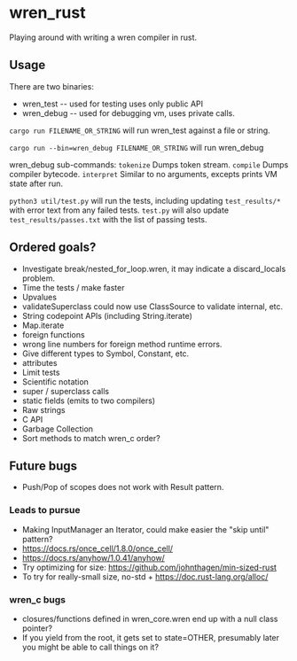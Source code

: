 # wren_rust
 Playing around with writing a wren compiler in rust.

## Usage

There are two binaries:
- wren_test -- used for testing uses only public API
- wren_debug -- used for debugging vm, uses private calls.

`cargo run FILENAME_OR_STRING`
will run wren_test against a file or string.


`cargo run --bin=wren_debug FILENAME_OR_STRING` will run wren_debug

wren_debug sub-commands:
`tokenize` Dumps token stream.
`compile`  Dumps compiler bytecode.
`interpret` Similar to no arguments, excepts prints VM state after run.


`python3 util/test.py` will run the tests, including updating `test_results/*`
with error text from any failed tests.  `test.py` will also update
`test_results/passes.txt` with the list of passing tests.

## Ordered goals?
* Investigate break/nested_for_loop.wren, it may indicate a discard_locals problem.
* Time the tests / make faster
* Upvalues
* validateSuperclass could now use ClassSource to validate internal, etc.
* String codepoint APIs (including String.iterate)
* Map.iterate
* foreign functions
* wrong line numbers for foreign method runtime errors.
* Give different types to Symbol, Constant, etc.
* attributes
* Limit tests
* Scientific notation
* super / superclass calls
* static fields (emits to two compilers)
* Raw strings
* C API
* Garbage Collection
* Sort methods to match wren_c order?

## Future bugs
* Push/Pop of scopes does not work with Result pattern.

### Leads to pursue
* Making InputManager an Iterator, could make easier the "skip until" pattern?
* https://docs.rs/once_cell/1.8.0/once_cell/
* https://docs.rs/anyhow/1.0.41/anyhow/
* Try optimizing for size: https://github.com/johnthagen/min-sized-rust
* To try for really-small size, no-std + https://doc.rust-lang.org/alloc/

### wren_c bugs
* closures/functions defined in wren_core.wren end up with a null class pointer?
* If you yield from the root, it gets set to state=OTHER, presumably later you
might be able to call things on it?